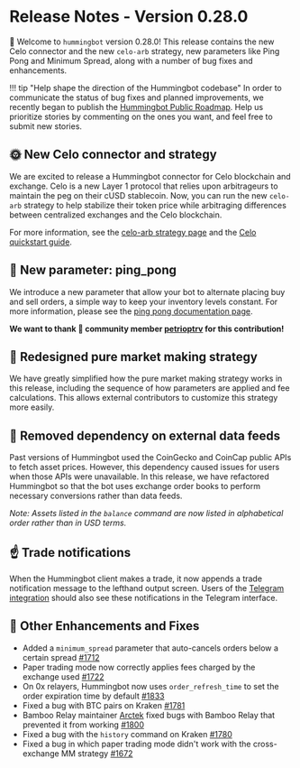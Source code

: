 # Release Notes - Version 0.28.0

🚀 Welcome to `hummingbot` version 0.28.0! This release contains the new Celo connector and the new `celo-arb` strategy, new parameters like Ping Pong and Minimum Spread, along with a number of bug fixes and enhancements.

!!! tip "Help shape the direction of the Hummingbot codebase"
    In order to communicate the status of bug fixes and planned improvements, we recently began to publish the [Hummingbot Public Roadmap](https://github.com/CoinAlpha/hummingbot/projects/2). Help us prioritize stories by commenting on the ones you want, and feel free to submit new stories.

## 🌞 New Celo connector and strategy

We are excited to release a Hummingbot connector for Celo blockchain and exchange. Celo is a new Layer 1 protocol that relies upon arbitrageurs to maintain the peg on their cUSD stablecoin. Now, you can run the new `celo-arb` strategy to help stabilize their token price while arbitraging differences between centralized exchanges and the Celo blockchain.

For more information, see the [celo-arb strategy page](/strategies/celo-arbitrage/) and the [Celo quickstart guide](/strategies/celo-arbitrage/#setup).

## 🏓 New parameter: ping_pong

We introduce a new parameter that allow your bot to alternate placing buy and sell orders, a simple way to keep your inventory levels constant. For more information, please see the [ping pong documentation page](/parameters/ping-pong/).

**We want to thank 🙏 community member [petrioptrv](https://github.com/petioptrv) for this contribution!**

## 🔄 Redesigned pure market making strategy

We have greatly simplified how the pure market making strategy works in this release, including the sequence of how parameters are applied and fee calculations. This allows external contributors to customize this strategy more easily.

## 📡 Removed dependency on external data feeds

Past versions of Hummingbot used the CoinGecko and CoinCap public APIs to fetch asset prices. However, this dependency caused issues for users when those APIs were unavailable. In this release, we have refactored Hummingbot so that the bot uses exchange order books to perform necessary conversions rather than data feeds.

*Note: Assets listed in the `balance` command are now listed in alphabetical order rather than in USD terms.*

## ☝️ Trade notifications

When the Hummingbot client makes a trade, it now appends a trade notification message to the lefthand output screen. Users of the [Telegram integration](/operation/telegram/) should also see these notifications in the Telegram interface.


## 🐞 Other Enhancements and Fixes
* Added a `minimum_spread` parameter that auto-cancels orders below a certain spread [#1712](https://github.com/CoinAlpha/hummingbot/issues/1712)
* Paper trading mode now correctly applies fees charged by the exchange used [#1722](https://github.com/CoinAlpha/hummingbot/issues/1722)
* On 0x relayers, Hummingbot now uses `order_refresh_time` to set the order expiration time by default [#1833](https://github.com/CoinAlpha/hummingbot/issues/1833)
* Fixed a bug with BTC pairs on Kraken [#1781](https://github.com/CoinAlpha/hummingbot/pull/1781)
* Bamboo Relay maintainer [Arctek](https://github.com/Arctek) fixed bugs with Bamboo Relay that prevented it from working [#1800](https://github.com/CoinAlpha/hummingbot/pull/1800)
* Fixed a bug with the `history` command on Kraken [#1780](https://github.com/CoinAlpha/hummingbot/issues/1780)
* Fixed a bug in which paper trading mode didn't work with the cross-exchange MM strategy [#1672](https://github.com/CoinAlpha/hummingbot/issues/1672)